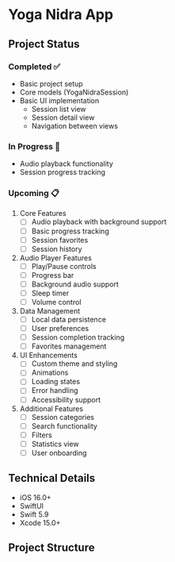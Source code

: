 # Yoga Nidra App

## Project Status
### Completed ✅
- Basic project setup
- Core models (YogaNidraSession)
- Basic UI implementation
  - Session list view
  - Session detail view
  - Navigation between views

### In Progress 🚧
- Audio playback functionality
- Session progress tracking

### Upcoming 📋
1. Core Features
   - [ ] Audio playback with background support
   - [ ] Basic progress tracking
   - [ ] Session favorites
   - [ ] Session history

2. Audio Player Features
   - [ ] Play/Pause controls
   - [ ] Progress bar
   - [ ] Background audio support
   - [ ] Sleep timer
   - [ ] Volume control

3. Data Management
   - [ ] Local data persistence
   - [ ] User preferences
   - [ ] Session completion tracking
   - [ ] Favorites management

4. UI Enhancements
   - [ ] Custom theme and styling
   - [ ] Animations
   - [ ] Loading states
   - [ ] Error handling
   - [ ] Accessibility support

5. Additional Features
   - [ ] Session categories
   - [ ] Search functionality
   - [ ] Filters
   - [ ] Statistics view
   - [ ] User onboarding

## Technical Details
- iOS 16.0+
- SwiftUI
- Swift 5.9
- Xcode 15.0+

## Project Structure 